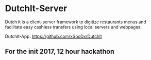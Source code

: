 # DutchIt-Server
Dutch it is a client-server framework to digitize restaurants menus and facilitate easy cashless transfers using local servers and webpages.

DutchIt-App: https://github.com/xSooDx/DutchIt

## For the init 2017, 12 hour hackathon
